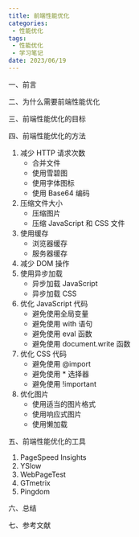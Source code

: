 ```yaml
---
title: 前端性能优化
categories:
 - 性能优化
tags:
 - 性能优化
 - 学习笔记
date: 2023/06/19
---
```


一、前言

二、为什么需要前端性能优化

三、前端性能优化的目标

四、前端性能优化的方法

1. 减少 HTTP 请求次数
    - 合并文件
    - 使用雪碧图
    - 使用字体图标
    - 使用 Base64 编码
2. 压缩文件大小
    - 压缩图片
    - 压缩 JavaScript 和 CSS 文件
3. 使用缓存
    - 浏览器缓存
    - 服务器缓存
4. 减少 DOM 操作
5. 使用异步加载
    - 异步加载 JavaScript
    - 异步加载 CSS
6. 优化 JavaScript 代码
    - 避免使用全局变量
    - 避免使用 with 语句
    - 避免使用 eval 函数
    - 避免使用 document.write 函数
7. 优化 CSS 代码
    - 避免使用 @import
    - 避免使用 * 选择器
    - 避免使用 !important
8. 优化图片
    - 使用适当的图片格式
    - 使用响应式图片
    - 使用懒加载

五、前端性能优化的工具

1. PageSpeed Insights
2. YSlow
3. WebPageTest
4. GTmetrix
5. Pingdom

六、总结

七、参考文献
